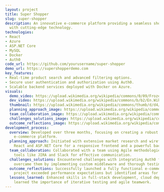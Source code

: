 ```yaml
---
layout: project
title: Super Shopper
slug: super-shopper
description: An innovative e-commerce platform providing a seamless shopping experience
  with cutting-edge technology.
technologies:
- React
- Azure
- ASP.NET Core
- MySQL
- Docker
- Auth0
code_url: https://github.com/yourusername/super-shopper
demo_url: https://supershopperdemo.com
key_features:
- Real-time product search and advanced filtering options.
- Secure user authentication and authorization using Auth0.
- Scalable backend services deployed with Docker on Azure.
visuals:
  demo_video: https://upload.wikimedia.org/wikipedia/commons/0/09/Frozen_drop.webm
  dev_video: https://upload.wikimedia.org/wikipedia/commons/b/b2/En.Wikipedia-VideoWiki-Gout.webm
  thumbnail: https://upload.wikimedia.org/wikipedia/commons/thumb/d/d4/Walmart_store_exterior_5266815680.jpg/375px-Walmart_store_exterior_5266815680.jpg
  planning_approach_image: https://upload.wikimedia.org/wikipedia/commons/thumb/3/3a/Astor_Market_meat_counter_in_Manhattan_in_1915.jpg/450px-Astor_Market_meat_counter_in_Manhattan_in_1915.jpg
  team_collaboration_image: https://upload.wikimedia.org/wikipedia/commons/thumb/b/b7/Piggly_Wiggly_store%2C_1918.png/450px-Piggly_Wiggly_store%2C_1918.png
  challenges_solutions_image: https://upload.wikimedia.org/wikipedia/commons/thumb/3/3d/SB-butik_1941.jpg/330px-SB-butik_1941.jpg
  outcome_reflections_image: https://upload.wikimedia.org/wikipedia/commons/thumb/d/d3/EmpressWalkLoblaws-Vivid.jpg/330px-EmpressWalkLoblaws-Vivid.jpg
development_process:
  overview: Developed over three months, focusing on creating a robust and user-friendly
    e-commerce platform.
  planning_approach: Initiated with extensive market research and wireframing; selected
    React and ASP.NET Core for a responsive frontend and a powerful backend.
  team_collaboration: Collaborated with a team using Agile methodologies, utilizing
    tools like JIRA and Slack for effective communication.
  challenges_solutions: Encountered challenges with integrating Auth0 for authentication;
    overcame them by implementing custom middleware and thorough testing.
  outcome_reflections: Successfully launched a fully functional e-commerce site; the
    project exceeded performance expectations but identified areas for UI improvements.
  lessons_learned: Enhanced skills in full-stack development, cloud deployment, and
    learned the importance of iterative testing and agile teamwork.
---
```

